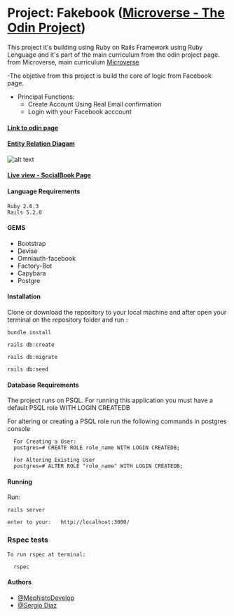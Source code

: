 # Project: Fakebook ([Microverse - The Odin Project](https://www.theodinproject.com/courses/ruby-on-rails/lessons/final-project))

This project it's building using Ruby on Rails Framework using Ruby Lenguage and it's part of the main curriculum from the odin project page. from Microverse, main curriculum
[Microverse](https://www.microverse.org/)

-The objetive from this project is build the core of logic from Facebook page.

- Principal Functions:
  - Create Account Using Real Email confirmation
  - Login with your Facebook acccount

#### [Link to odin page](https://www.theodinproject.com/courses/ruby-on-rails/lessons/final-project)

#### [Entity Relation Diagam](https://github.com/MephistoDevelop/fakebook/blob/master/docs/Fakebook-ERM.png)

![alt text](https://github.com/MephistoDevelop/fakebook/blob/master/docs/Fakebook-ERM.png)

#### [Live view - SocialBook Page](https://socialbook2019.herokuapp.com)

#### Language Requirements

    Ruby 2.6.3
    Rails 5.2.0

#### GEMS

- Bootstrap
- Devise
- Omniauth-facebook
- Factory-Bot
- Capybara
- Postgre

#### Installation

Clone or download the repository to your local machine and after open your terminal on the repository folder and run :

    bundle install

    rails db:create

    rails db:migrate

    rails db:seed

#### Database Requirements

The project runs on PSQL. For running this application you must have a default PSQL role WITH LOGIN CREATEDB

For altering or creating a PSQL role run the following commands in postgres console

      For Creating a User:
      postgres=# CREATE ROLE role_name WITH LOGIN CREATEDB;

      For Altering Existing User
      postgres=# ALTER ROLE "role_name" WITH LOGIN CREATEDB;

#### Running

Run:

    rails server

    enter to your:   http://localhost:3000/

### Rspec tests

    To run rspec at terminal:

      rspec

#### Authors

- [@MephistoDevelop](https://github.com/MephistoDevelop)
- [@Sergio Diaz](https://github.com/serdg0)
